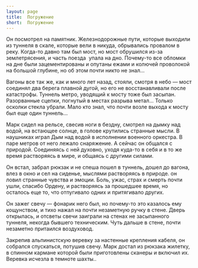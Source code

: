 ```yaml
---
layout: page
title:  Погружение
short:  Погружение
---
```


Он посмотрел на памятник. Железнодорожные пути, которые выходили из
туннеля в скале, которые вели в никуда, обрывались провалом в реку.
Когда-то давно там был мост, но мост обрушился из-за землетрясения, и
часть поезда  упала на дно. Почему-то все обломки на дне были
зацементированы и опутаны ежами и колючей проволокой на большой глубине,
но об этом почти никто не знал…

Вагоны все так же, как и много лет назад, стояли, смотря в небо — мост
соединял два берега плавной дугой, но его не восстанавливали после
катастрофы. Туннель метро, уводящий к мосту тоже был засыпан.
Разорванные сцепки, погнутый в местах разрыва метал… Только осколки
стекла убрали. Мало кто знал, что почти возле выхода к мосту был еще
один туннель…

Марк сидел на рельсе, свесив ноги в бездну, смотрел на дымку над водой,
на встающее солнце, в голове крутились странные мысли. В наушниках играл
Дым над водой в исполнении военного оркестра. В паре метров от него
лежало снаряжение. А сейчас он общался с природой. Соединяясь с ней
духовно, уходя куда-то в себя и в то же время растворяясь в мире, и
общаясь с другими силами.

Он встал, забрал рюкзак и не спеша пошел в туннель, дошел до вагона,
влез в окно и сел на сиденье, мыслями растворяясь в природе. он ловил
странные чувства и эмоции. Боль, ужас, страх и смерть почти ушли,
спасибо Ордену, и растворяясь за прошедшее время, но осталось еще то,
что отпугивало одних и притягивало других.

Он зажег свечу — фонарик него был, но почему-то это казалось ему
кощунством, и тихо нажал на почти незаметную ручку в стене. Дверь
открылась, и отсветы свечи заиграли на стенах не засыпанного туннеля,
некогда бывшего техническим. Чуть дальше в стене, почти незаметно
притаился воздуховод.

Закрепив альпинистскую веревку за настенные крепления кабеля, он
собрался спускаться, потушив свечу. Марк достал из рюкзака жилетку, в
спинном кармане которой были приготовлены сканеры и включил их. Веревка
исчезла в темноте шахты..
